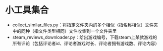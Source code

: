 # 小工具集合
- collect_similar_files.py：将指定文件夹内的多个相似（指名称相似）文件夹中的同种（指文件类型相同）文件收集到一个文件夹里
- steam_reviews_downloader.py：给出游戏编号，下载steam上某款游戏的所有评论（包括评论者id、评论者游戏时长、评论者拥有游戏数、评论内容）